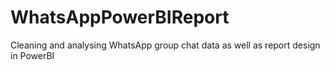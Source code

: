 # WhatsAppPowerBIReport
Cleaning and analysing WhatsApp group chat data as well as report design in PowerBI
